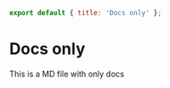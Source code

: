 ```js script
export default { title: 'Docs only' };
```

# Docs only

This is a MD file with only docs
